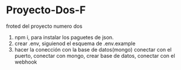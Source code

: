 # Proyecto-Dos-F
froted del proyecto numero dos

1. npm i, para instalar los paguetes de json.
2. crear .env, siguienod el esquema de .env.example
3. hacer la conección con la base de datos(mongo)
conectar con el puerto, conectar con mongo, crear base de datos, conectar con el webhook
   